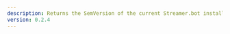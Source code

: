 ```yaml
---
description: Returns the SemVersion of the current Streamer.bot installation
version: 0.2.4
---
```

